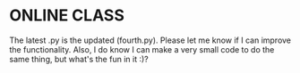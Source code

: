 # ONLINE CLASS

The latest .py is the updated (fourth.py).
Please let me know if I can improve the functionality. Also, I do know I can make a very small code to do the same thing, but what's the fun in it :)?
